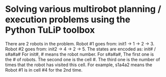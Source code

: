 # Solving various multirobot planning / execution problems using the Python TuLiP toolbox
There are 2 robots in the problem. Robot #1 goes from: init1 -> 1 -> 2 -> 3.
Robot #2 goes from: init2 -> 4 -> 2 -> 5.
The states are encoded as:
init# / s#a#a#
For init#, # means the robot number.
For s#a#a#,
The first one is the # of robots.
The second one is the cell #.
The third one is the number of times that the robot has visited this cell.
For example, s1a4a2 means the Robot #1 is in cell #4 for the 2nd time.

